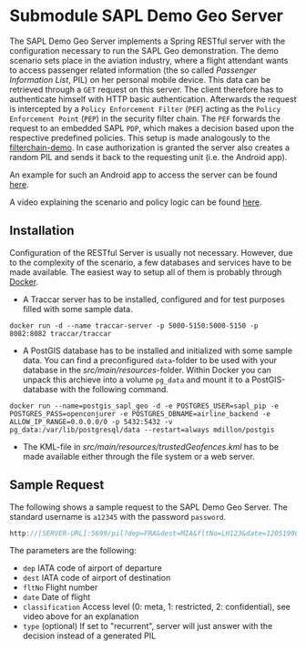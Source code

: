# Submodule SAPL Demo Geo Server

The SAPL Demo Geo Server implements a Spring RESTful server with the configuration necessary to run the SAPL Geo demonstration. The demo scenario sets place in the aviation industry, where a flight attendant wants to access passenger related information (the so called *Passenger Information List*, PIL) on her personal mobile device. This data can be retrieved through a `GET` request on this server. The client therefore has to authenticate himself with HTTP basic authentication. Afterwards the request is intercepted by a `Policy Enforcement Filter` (`PEF`) acting as the `Policy Enforcement Point` (`PEP`) in the security filter chain. The `PEF` forwards the request to an embedded SAPL `PDP`, which makes a decision based upon the respective predefined policies. This setup is made analogously to the [filterchain-demo](https://github.com/heutelbeck/sapl-demos/tree/master/sapl-demo-filterchain). In case authorization is granted the server also creates a random PIL and sends it back to the requesting unit (i.e. the Android app).

An example for such an Android app to access the server can be found [here](https://github.com/heutelbeck/sapl-demos/tree/master/sapl-demo-geo-app).

A video explaining the scenario and policy logic can be found [here](https://www.youtube.com/watch?v=OtSotMNmX9Y).


## Installation

Configuration of the RESTful Server is usually not necessary. However, due to the complexity of the scenario, a few databases and services have to be made available. The easiest way to setup all of them is probably through [Docker](https://www.docker.com/).

* A Traccar server has to be installed, configured and for test purposes filled with some sample data.

```
docker run -d --name traccar-server -p 5000-5150:5000-5150 -p 8082:8082 traccar/traccar
```
* A PostGIS database has to be installed and initialized with some sample data. You can find a preconfigured `data`-folder to be used with your database in the *src/main/resources*-folder. Within Docker you can unpack this archieve into a volume `pg_data` and mount it to a PostGIS-database with the following command.

```
docker run --name=postgis_sapl_geo -d -e POSTGRES_USER=sapl_pip -e POSTGRES_PASS=openconjurer -e POSTGRES_DBNAME=airline_backend -e ALLOW_IP_RANGE=0.0.0.0/0 -p 5432:5432 -v pg_data:/var/lib/postgresql/data --restart=always mdillon/postgis
```
* The KML-file in *src/main/resources/trustedGeofences.kml* has to be made available either through the file system or a web server.

## Sample Request
The following shows a sample request to the SAPL Demo Geo Server. The standard username is `a12345` with the password `password`.

```java
http://[SERVER-URL]:5699/pil?dep=FRA&dest=MIA&fltNo=LH123&date=12051990&classification=0
```
The parameters are the following:
- `dep`		IATA code of airport of departure
- `dest`	IATA code of airport of destination
- `fltNo`	Flight number
- `date`	Date of flight
- `classification` 	Access level (0: meta, 1: restricted, 2: confidential), see video above for an explanation
- `type` (optional) If set to "recurrent", server will just answer with the decision instead of a generated PIL
